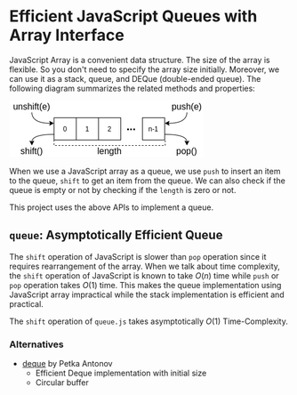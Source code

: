 # Efficient JavaScript Queues with Array Interface

JavaScript Array is a convenient data structure.
The size of the array is flexible.
So you don't need to specify the array size initially.
Moreover, we can use it as a stack, queue, and DEQue (double-ended queue).
The following diagram summarizes the related methods and properties:

![array](docs/js-array.png)

When we use a JavaScript array as a queue,
we use `push` to insert an item to the queue,
`shift` to get an item from the queue.
We can also check if the queue is empty or not
by checking if the `length` is zero or not.

This project uses the above APIs to implement a queue.

## `queue`: Asymptotically Efficient Queue
The `shift` operation of JavaScript is slower than `pop` operation
since it requires rearrangement of the array.
When we talk about time complexity,
the `shift` operation of JavaScript is known to take *O*(*n*) time
while `push` or `pop` operation takes *O*(1) time.
This makes the queue implementation using JavaScript array impractical
while the stack implementation is efficient and practical.

The `shift` operation of `queue.js` takes asymptotically *O*(1) Time-Complexity.

### Alternatives
* [deque](https://github.com/petkaantonov/deque) by Petka Antonov
  - Efficient Deque implementation with initial size
  - Circular buffer